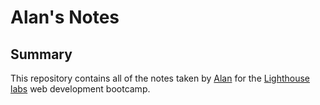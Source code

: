 # Alan's Notes
## Summary
This repository contains all of the notes taken by [Alan](https://github.com/Pumpkin-spice-cloud) for the [Lighthouse labs](https://www.lighthouselabs.ca/) web development bootcamp.


